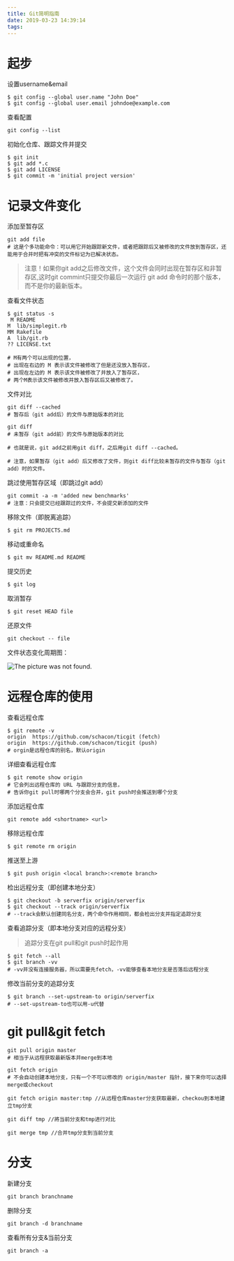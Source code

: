 ```yaml
---
title: Git简明指南
date: 2019-03-23 14:39:14
tags:
---
```


# **起步**

设置username&email

```
$ git config --global user.name "John Doe"
$ git config --global user.email johndoe@example.com
```

查看配置

```
git config --list
```

初始化仓库、跟踪文件并提交
```
$ git init
$ git add *.c
$ git add LICENSE
$ git commit -m 'initial project version'
```

# **记录文件变化**

添加至暂存区

```
git add file
# 这是个多功能命令：可以用它开始跟踪新文件，或者把跟踪后又被修改的文件放到暂存区，还能用于合并时把有冲突的文件标记为已解决状态。 
```

 >注意！如果你git add之后修改文件，这个文件会同时出现在暂存区和非暂存区,这时git commint只提交你最后一次运行 git add 命令时的那个版本，而不是你的最新版本。
 
 查看文件状态
 
 ```
 $ git status -s
  M README
M  lib/simplegit.rb
MM Rakefile
A  lib/git.rb
?? LICENSE.txt

# M有两个可以出现的位置，
# 出现在右边的 M 表示该文件被修改了但是还没放入暂存区，
# 出现在左边的 M 表示该文件被修改了并放入了暂存区，
# 两个M表示该文件被修改并放入暂存区后又被修改了。
 ```

文件对比

```shell
git diff --cached
# 暂存后（git add后）的文件与原始版本的对比

git diff
# 未暂存（git add前）的文件与原始版本的对比

# 也就是说，git add之前用git diff，之后用git diff --cached。

# 注意，如果暂存（git add）后又修改了文件，则git diff比较未暂存的文件与暂存（git add）时的文件。
```

跳过使用暂存区域（即跳过git add）

```shell
git commit -a -m 'added new benchmarks'
# 注意：只会提交已经跟踪过的文件，不会提交新添加的文件
```

移除文件（即脱离追踪）

```
$ git rm PROJECTS.md
```

移动或重命名

```
$ git mv README.md README
```

提交历史

```
$ git log
```

取消暂存

```
$ git reset HEAD file
```

还原文件

```
git checkout -- file
```

文件状态变化周期图：

![The picture was not found.
](https://jiahuixyz.github.io/img-service/img/git-life-cycle.png)

# **远程仓库的使用**

查看远程仓库

```shell
$ git remote -v
origin	https://github.com/schacon/ticgit (fetch)
origin	https://github.com/schacon/ticgit (push)
# orgin是远程仓库的别名，默认origin
```

详细查看远程仓库

```
$ git remote show origin
# 它会列出远程仓库的 URL 与跟踪分支的信息，
# 告诉你git pull时哪两个分支会合并，git push时会推送到哪个分支
```

添加远程仓库

```
git remote add <shortname> <url>
```

移除远程仓库

```
$ git remote rm origin
```

推送至上游

```
$ git push origin <local branch>:<remote branch>
```

检出远程分支（即创建本地分支）

```
$ git checkout -b serverfix origin/serverfix
$ git checkout --track origin/serverfix
# --track会默认创建同名分支，两个命令作用相同，都会检出分支并指定追踪分支
```

查看追踪分支（即本地分支对应的远程分支）<br>
>追踪分支在git pull和git push时起作用

```
$ git fetch --all
$ git branch -vv
# -vv并没有连接服务器，所以需要先fetch，-vv能够查看本地分支是否落后远程分支
```

修改当前分支的追踪分支

```shell
$ git branch --set-upstream-to origin/serverfix
# --set-upstream-to也可以用-u代替
```

# **git pull&git fetch**

```shell
git pull origin master
# 相当于从远程获取最新版本并merge到本地
```

```shell
git fetch origin
# 不会自动创建本地分支，只有一个不可以修改的 origin/master 指针，接下来你可以选择merge或checkout
```

```shell
git fetch origin master:tmp //从远程仓库master分支获取最新，checkou到本地建立tmp分支

git diff tmp //將当前分支和tmp进行对比

git merge tmp //合并tmp分支到当前分支
```

# **分支**

新建分支

```
git branch branchname
```

删除分支

```
git branch -d branchname
```

查看所有分支&当前分支

```
git branch -a
```
